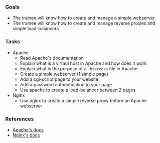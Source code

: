 
### Goals
- The trainee will know how to create and manage a simple webserver
- The trainee will know how to create and manage reverse proxies and simple load-balancers

### Tasks
- Apache
  - Read Apache's documentation
  - Explain what is a virtaul host in Apache and how does it work
  - Explain what is the purpose of a `.htaccess` file in Apache
  - Create a simple webserver (1 simple page)
  - Add a cgi-script page to your website
  - Add a password authentication to your page
  - Use apache to create a load-balancer between 2 pages
- Nginx
  - Use nginx to create a simple reverse proxy before an Apache webserver

### References
- [Apache's docs](https://httpd.apache.org/docs/current/)
- [Nginx's docs](http://nginx.org/en/docs/)
